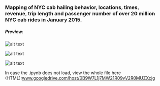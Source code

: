 ### Mapping of NYC cab hailing behavior, locations, times, revenue, trip length and passenger number of over 20 million NYC cab rides in January 2015.



##### Preview:

![alt text](http://i.imgur.com/rTZu1a0.jpg "Cabs1")

![alt text](http://imgur.com/RWIwMrv.jpg "Cabs2")

![alt text](http://i.imgur.com/99eOVpK.jpg "Cabs3")





In case the .ipynb does not load, view the whole file here (HTML):www.googledrive.com/host/0B9W7L1j7MW21R09vV2R0MUZXcjg